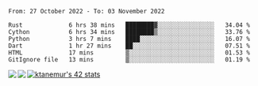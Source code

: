 <!--START_SECTION:waka-->

```text
From: 27 October 2022 - To: 03 November 2022

Rust             6 hrs 38 mins   ████████▓░░░░░░░░░░░░░░░░   34.04 %
Cython           6 hrs 34 mins   ████████▒░░░░░░░░░░░░░░░░   33.76 %
Python           3 hrs 7 mins    ████░░░░░░░░░░░░░░░░░░░░░   16.07 %
Dart             1 hr 27 mins    ██░░░░░░░░░░░░░░░░░░░░░░░   07.51 %
HTML             17 mins         ▒░░░░░░░░░░░░░░░░░░░░░░░░   01.53 %
GitIgnore file   13 mins         ▒░░░░░░░░░░░░░░░░░░░░░░░░   01.19 %
```

<!--END_SECTION:waka-->
<a href="https://github.com/anuraghazra/github-readme-stats">
  <img align="left" src="https://github-readme-stats.vercel.app/api?username=Tanesan&count_private=true&show_icons=true" />
<img align="left" src="https://github-readme-stats.vercel.app/api/top-langs/?username=Tanesan" />
</a>

[![ktanemur's 42 stats](https://badge42.vercel.app/api/v2/cl1wslf6s002109l771rng2w8/stats?cursusId=21&coalitionId=62)](https://github.com/JaeSeoKim/badge42)
